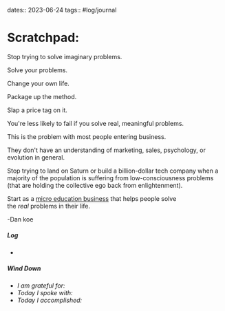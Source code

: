 dates:: 2023-06-24
tags:: #log/journal 

# Scratchpad:

Stop trying to solve imaginary problems.

Solve your problems.

Change your own life.

Package up the method.

Slap a price tag on it.

You're less likely to fail if you solve real, meaningful problems.

This is the problem with most people entering business.

They don't have an understanding of marketing, sales, psychology, or evolution in general.

Stop trying to land on Saturn or build a billion-dollar tech company when a majority of the population is suffering from low-consciousness problems (that are holding the collective ego back from enlightenment).

Start as a [micro education business](https://powershift.krtra.com/c/W0KXbxaTZjoQ/jx1v6) that helps people solve the _real_ problems in their life.

-Dan koe




##### Log
- 

##### Wind Down
- *I am grateful for:* 
- *Today I spoke with:* 
- *Today I accomplished:* 



